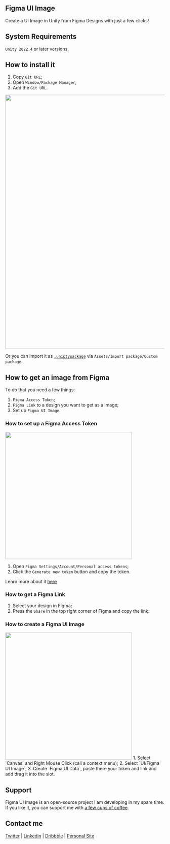 ## Figma UI Image
Create a UI Image in Unity from Figma Designs with just a few clicks!

## System Requirements
`Unity 2022.4` or later versions.

## How to install it
1. Copy `Git URL`;
2. Open `Window/Package Manager`;
3. Add the `Git URL`.

<img src="http://frolovoleg.ru/figma-ui-image/how_to_install.gif" width="800">

Or you can import it as [`.uniptypackage`](https://www.dropbox.com/scl/fi/nf5gvrl8qxu46mtumsjx2/Figma-UI-Image.unitypackage?rlkey=c7kzpm8vtcbhlvbxdi1eqorbh&dl=0) via `Assets/Import package/Custom package`.

## How to get an image from Figma
To do that you need a few things:
1. `Figma Access Token`;
2. `Figma Link` to a design you want to get as a image;
3. Set up `Figma UI Image`.

### How to set up a Figma Access Token
<img src="http://frolovoleg.ru/figma-ui-image/figma_token.png" width="400">

1. Open `Figma Settings/Account/Personal access tokens`;
2. Click the `Generate new token` button and copy the token.

Learn more about it [here](https://www.figma.com/developers/api#access-tokens)

### How to get a Figma Link

1. Select your design in Figma;
2. Press the `Share` in the top right corner of Figma and copy the link.

### How to create a Figma UI Image
<img src="http://frolovoleg.ru/figma-ui-image/figma_ui_image_component_without_figmauidata.png" width="400">
1. Select `Canvas` and Right Mouse Click (call a context menu);
2. Select `UI/Figma UI Image`;
3. Create `Figma UI Data`, paste there your token and link and add drag it into the slot.

## Support
Figma UI Image is an open-source project I am developing in my spare time. If you like it, you can support me with [a few cups of coffee](https://www.buymeacoffee.com/volorf).

## Contact me
[Twitter](https://www.twitter.com/volorf) | [Linkedin](https://www.linkedin.com/in/oleg-frolov-6a6a4752/) | [Dribbble](https://dribbble.com/Volorf) | [Personal Site](https://olegfrolov.design/)